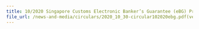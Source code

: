 ```yaml
---
title: 10/2020 Singapore Customs Electronic Banker’s Guarantee (eBG) Programme 
file_url: /news-and-media/circulars/2020_10_30-circular102020ebg.pdf(ver2).pdf
--- 
```

